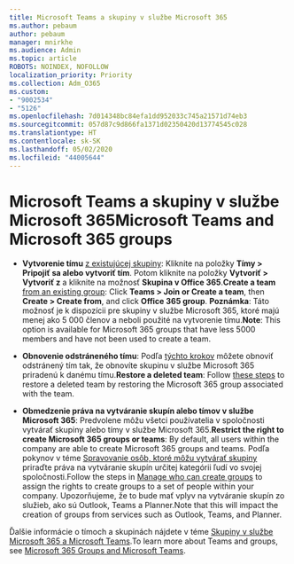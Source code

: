 ```yaml
---
title: Microsoft Teams a skupiny v službe Microsoft 365
ms.author: pebaum
author: pebaum
manager: mnirkhe
ms.audience: Admin
ms.topic: article
ROBOTS: NOINDEX, NOFOLLOW
localization_priority: Priority
ms.collection: Adm_O365
ms.custom:
- "9002534"
- "5126"
ms.openlocfilehash: 7d014348bc84efa1dd952033c745a21571d74eb3
ms.sourcegitcommit: 057d87c9d866fa1371d02350420d13774545c028
ms.translationtype: HT
ms.contentlocale: sk-SK
ms.lasthandoff: 05/02/2020
ms.locfileid: "44005644"
---
```

# <a name="microsoft-teams-and-microsoft-365-groups"></a><span data-ttu-id="f091c-102">Microsoft Teams a skupiny v službe Microsoft 365</span><span class="sxs-lookup"><span data-stu-id="f091c-102">Microsoft Teams and Microsoft 365 groups</span></span>

- <span data-ttu-id="f091c-103">**Vytvorenie tímu** [z existujúcej skupiny](https://support.microsoft.com/sk-SK/office/create-a-team-from-an-existing-group-24ec428e-40d7-4a1a-ab87-29be7d145865): Kliknite na položky **Tímy > Pripojiť sa alebo vytvoriť tím**. Potom kliknite na položky **Vytvoriť > Vytvoriť z** a kliknite na možnosť **Skupina v Office 365**.</span><span class="sxs-lookup"><span data-stu-id="f091c-103">**Create a team** [from an existing group](https://support.microsoft.com/sk-SK/office/create-a-team-from-an-existing-group-24ec428e-40d7-4a1a-ab87-29be7d145865):  Click **Teams > Join or Create a team**, then **Create  > Create from**, and click **Office 365 group**.</span></span> <span data-ttu-id="f091c-104">**Poznámka**: Táto možnosť je k dispozícii pre skupiny v službe Microsoft 365, ktoré majú menej ako 5 000 členov a neboli použité na vytvorenie tímu.</span><span class="sxs-lookup"><span data-stu-id="f091c-104">**Note**: This option is available for Microsoft 365 groups that have less 5000 members and have not been used to create a team.</span></span>

- <span data-ttu-id="f091c-105">**Obnovenie odstráneného tímu**: Podľa [týchto krokov](https://docs.microsoft.com/microsoftteams/archive-or-delete-a-team#restore-a-deleted-team) môžete obnoviť odstránený tím tak, že obnovíte skupinu v službe Microsoft 365 priradenú k danému tímu.</span><span class="sxs-lookup"><span data-stu-id="f091c-105">**Restore a deleted team**: Follow [these steps](https://docs.microsoft.com/microsoftteams/archive-or-delete-a-team#restore-a-deleted-team) to restore a deleted team by restoring the Microsoft 365 group associated with the team.</span></span>

- <span data-ttu-id="f091c-106">**Obmedzenie práva na vytváranie skupín alebo tímov v službe Microsoft 365**: Predvolene môžu všetci používatelia v spoločnosti vytvárať skupiny alebo tímy v službe Microsoft 365.</span><span class="sxs-lookup"><span data-stu-id="f091c-106">**Restrict the right to create Microsoft 365 groups or teams**: By default, all users within the company are able to create Microsoft 365 groups and teams.</span></span>  <span data-ttu-id="f091c-107">Podľa pokynov v téme [Spravovanie osôb, ktoré môžu vytvárať skupiny](https://support.office.com/article/Manage-who-can-create-Office-365-Groups-4c46c8cb-17d0-44b5-9776-005fced8e618) priraďte práva na vytváranie skupín určitej kategórii ľudí vo svojej spoločnosti.</span><span class="sxs-lookup"><span data-stu-id="f091c-107">Follow the steps in [Manage who can create groups](https://support.office.com/article/Manage-who-can-create-Office-365-Groups-4c46c8cb-17d0-44b5-9776-005fced8e618) to assign the rights to create groups to a set of people within your company.</span></span> <span data-ttu-id="f091c-108">Upozorňujeme, že to bude mať vplyv na vytváranie skupín zo služieb, ako sú Outlook, Teams a Planner.</span><span class="sxs-lookup"><span data-stu-id="f091c-108">Note that this will impact the creation of groups from services such as Outlook, Teams, and Planner.</span></span>

<span data-ttu-id="f091c-109">Ďalšie informácie o tímoch a skupinách nájdete v téme [Skupiny v službe Microsoft 365 a Microsoft Teams](https://docs.microsoft.com/microsoftteams/office-365-groups).</span><span class="sxs-lookup"><span data-stu-id="f091c-109">To learn more about Teams and groups, see [Microsoft 365 Groups and Microsoft Teams](https://docs.microsoft.com/microsoftteams/office-365-groups).</span></span>
